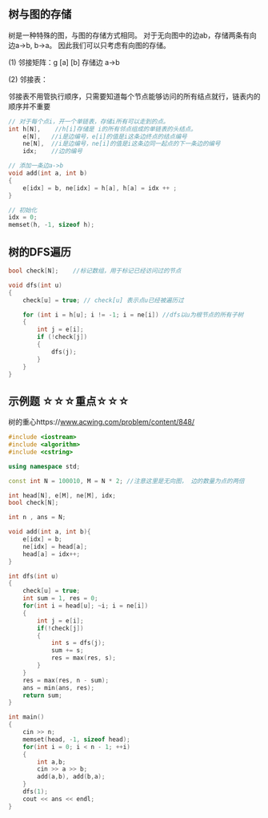 ## 树与图的存储

树是一种特殊的图，与图的存储方式相同。
对于无向图中的边ab，存储两条有向边a->b, b->a。
因此我们可以只考虑有向图的存储。

(1) 邻接矩阵：g [a] [b] 存储边 a->b

(2) 邻接表：

​	邻接表不用管执行顺序，只需要知道每个节点能够访问的所有结点就行，链表内的顺序并不重要

```C++
// 对于每个点i，开一个单链表，存储i所有可以走到的点。
int h[N],  	 //h[i]存储是 i的所有邻点组成的单链表的头结点。
	e[N],	//i是边编号，e[i]的值是i这条边终点的结点编号
	ne[N],	//i是边编号，ne[i]的值是i这条边同一起点的下一条边的编号
	idx;	//边的编号

// 添加一条边a->b
void add(int a, int b)
{
    e[idx] = b, ne[idx] = h[a], h[a] = idx ++ ;
}

// 初始化
idx = 0;
memset(h, -1, sizeof h);
```



## 树的DFS遍历

```C++
bool check[N];    //标记数组，用于标记已经访问过的节点

void dfs(int u)
{
    check[u] = true; // check[u] 表示点u已经被遍历过

    for (int i = h[u]; i != -1; i = ne[i]) //dfs以u为根节点的所有子树
    {
        int j = e[i];	
        if (!check[j]) 
        {
            dfs(j);
        }
    }
}
```



## 示例题   ☆☆☆重点☆☆☆

树的重心https://www.acwing.com/problem/content/848/

```C++
#include <iostream>
#include <algorithm>
#include <cstring>

using namespace std;

const int N = 100010, M = N * 2; //注意这里是无向图， 边的数量为点的两倍

int head[N], e[M], ne[M], idx;
bool check[N];

int n , ans = N;

void add(int a, int b){
    e[idx] = b;
    ne[idx] = head[a];
    head[a] = idx++;
}

int dfs(int u)
{
    check[u] = true;
    int sum = 1, res = 0;
    for(int i = head[u]; ~i; i = ne[i])
    {
        int j = e[i];
        if(!check[j])
        {
            int s = dfs(j);
            sum += s;
            res = max(res, s);
        }
    }
    res = max(res, n - sum);
    ans = min(ans, res);
    return sum;
}

int main()
{
    cin >> n;
    memset(head, -1, sizeof head);
    for(int i = 0; i < n - 1; ++i)
    {
        int a,b;
        cin >> a >> b;
        add(a,b), add(b,a);
    }
    dfs(1);
    cout << ans << endl;
}
```

